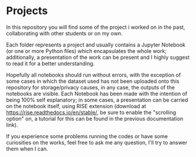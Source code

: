 # Projects
In this repository you will find some of the project i worked on in the past, collaborating with other students or on my own.

Each folder represents a project and usually contains a Jupyter Notebook (or one or more Python files) which encapsulates the whole work; additionally, a presentation of the work can be present and I highly suggest to read it for a better understanding.

Hopefully all notebooks should run without errors, with the exception of some cases in which the dataset used has not been uploaded onto this repository for storage/privacy causes, in any case, the outputs of the notebooks are visible. Each Notebook has been made with the intention of being 100% self explanatory; in some cases, a presentation can be carried on the notebook itself, using RISE extension (download at https://rise.readthedocs.io/en/stable/, be sure to enable the "scrolling option" on, a tutorial for this can be found in the previous documentation link).

If you experience some problems running the codes or have some curiosities on the works, feel free to ask me any question, I'll try to answer them when I can.

